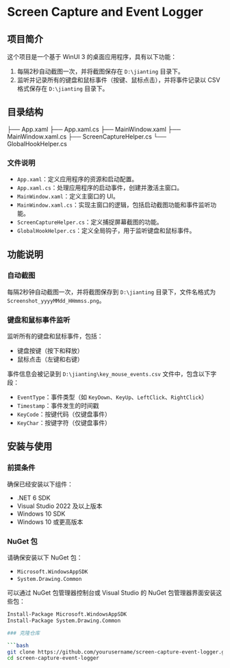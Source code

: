 # Screen Capture and Event Logger

## 项目简介

这个项目是一个基于 WinUI 3 的桌面应用程序，具有以下功能：
1. 每隔2秒自动截图一次，并将截图保存在 `D:\jianting` 目录下。
2. 监听并记录所有的键盘和鼠标事件（按键、鼠标点击），并将事件记录以 CSV 格式保存在 `D:\jianting` 目录下。

## 目录结构

├── App.xaml
├── App.xaml.cs
├── MainWindow.xaml
├── MainWindow.xaml.cs
├── ScreenCaptureHelper.cs
└── GlobalHookHelper.cs



### 文件说明

- `App.xaml`：定义应用程序的资源和启动配置。
- `App.xaml.cs`：处理应用程序的启动事件，创建并激活主窗口。
- `MainWindow.xaml`：定义主窗口的 UI。
- `MainWindow.xaml.cs`：实现主窗口的逻辑，包括启动截图功能和事件监听功能。
- `ScreenCaptureHelper.cs`：定义捕捉屏幕截图的功能。
- `GlobalHookHelper.cs`：定义全局钩子，用于监听键盘和鼠标事件。

## 功能说明

### 自动截图

每隔2秒钟自动截图一次，并将截图保存到 `D:\jianting` 目录下，文件名格式为 `Screenshot_yyyyMMdd_HHmmss.png`。

### 键盘和鼠标事件监听

监听所有的键盘和鼠标事件，包括：
- 键盘按键（按下和释放）
- 鼠标点击（左键和右键）

事件信息会被记录到 `D:\jianting\key_mouse_events.csv` 文件中，包含以下字段：
- `EventType`：事件类型（如 `KeyDown`、`KeyUp`、`LeftClick`、`RightClick`）
- `Timestamp`：事件发生的时间戳
- `KeyCode`：按键代码（仅键盘事件）
- `KeyChar`：按键字符（仅键盘事件）

## 安装与使用

### 前提条件

确保已经安装以下组件：
- .NET 6 SDK
- Visual Studio 2022 及以上版本
- Windows 10 SDK
- Windows 10 或更高版本

### NuGet 包

请确保安装以下 NuGet 包：
- `Microsoft.WindowsAppSDK`
- `System.Drawing.Common`

可以通过 NuGet 包管理器控制台或 Visual Studio 的 NuGet 包管理器界面安装这些包：

```bash
Install-Package Microsoft.WindowsAppSDK
Install-Package System.Drawing.Common

### 克隆仓库

```bash
git clone https://github.com/yourusername/screen-capture-event-logger.git
cd screen-capture-event-logger

